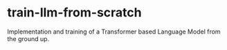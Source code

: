 # train-llm-from-scratch
Implementation and training of a Transformer based Language Model from the ground up.
